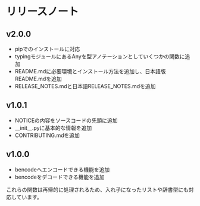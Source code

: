 # リリースノート

## v2.0.0

* pipでのインストールに対応
* typingモジュールにあるAnyを型アノテーションとしていくつかの関数に追加
* README.mdに必要環境とインストール方法を追加し、日本語版README.mdを追加
* RELEASE_NOTES.mdと日本語RELEASE_NOTES.mdを追加

## v1.0.1

* NOTICEの内容をソースコードの先頭に追加
* \_\_init\_\_.pyに基本的な情報を追加
* CONTRIBUTING.mdを追加

## v1.0.0

* bencodeへエンコードできる機能を追加
* bencodeをデコードできる機能を追加

これらの関数は再帰的に処理されるため、入れ子になったリストや辞書型にも対応しています。

